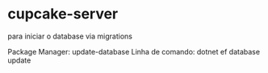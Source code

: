 # cupcake-server

para iniciar o database via migrations

Package Manager: update-database
Linha de comando: dotnet ef database update
